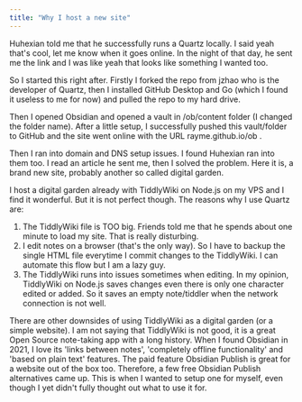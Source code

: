 ```yaml
---
title: "Why I host a new site"
---
```


Huhexian told me that he successfully runs a Quartz locally. I said yeah that's cool, let me know when it goes online. In the night of that day, he sent me the link and I was like yeah that looks like something I wanted too.

So I started this right after. Firstly I forked the repo from jzhao who is the developer of Quartz, then I installed GitHub Desktop and Go (which I found it useless to me for now) and pulled the repo to my hard drive.

Then I opened Obsidian and opened a vault in /ob/content folder (I changed the folder name). After a little setup, I successfully pushed this vault/folder to GitHub and the site went online with the URL rayme.github.io/ob .

Then I ran into domain and DNS setup issues. I found Huhexian ran into them too. I read an article he sent me, then I solved the problem. Here it is, a brand new site, probably another so called digital garden.

I host a digital garden already with TiddlyWiki on Node.js on my VPS and I find it wonderful. But it is not perfect though. The reasons why I use Quartz are:

1. The TiddlyWiki file is TOO big. Friends told me that he spends about one minute to load my site. That is really disturbing.
2. I edit notes on a browser (that's the only way). So I have to backup the single HTML file everytime I commit changes to the TiddlyWiki. I can automate this flow but I am a lazy guy.
3. The TiddlyWiki runs into issues sometimes when editing. In my opinion, TiddlyWiki on Node.js saves changes even there is only one character edited or added. So it saves an empty note/tiddler when the network connection is not well.

There are other downsides of using TiddlyWiki as a digital garden (or a simple website). I am not saying that TiddlyWiki is not good, it is a great Open Source note-taking app with a long history. When I found Obsidian in 2021, I love its 'links between notes', 'completely offline functionality' and 'based on plain text' features. The paid feature Obsidian Publish is great for a website out of the box too. Therefore, a few free Obsidian Publish alternatives came up. This is when I wanted to setup one for myself, even though I yet didn't fully thought out what to use it for.